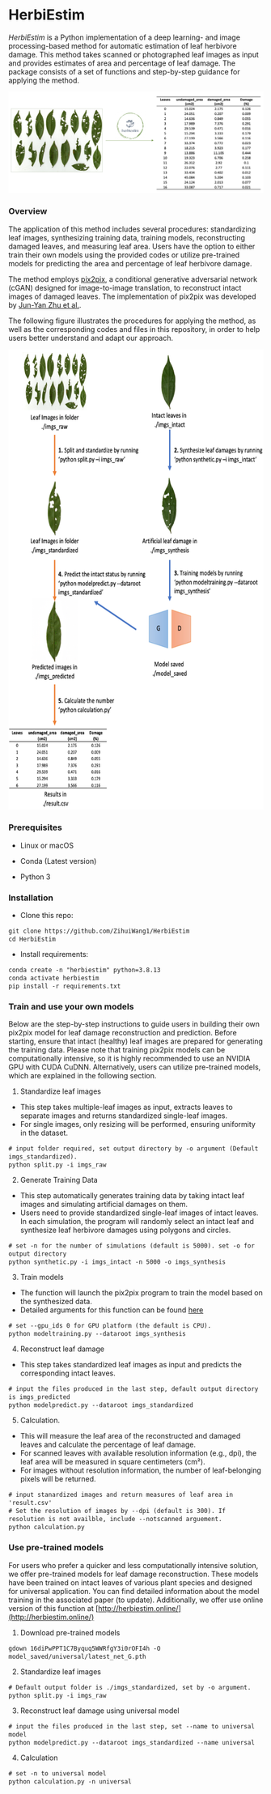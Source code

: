 # HerbiEstim 

  *HerbiEstim* is a Python implementation of a deep learning- and image processing-based method for automatic estimation of leaf herbivore damage. This method takes scanned or photographed leaf images as input and provides estimates of area and percentage of leaf damage. The package consists of a set of functions and step-by-step guidance for applying the method.
  
  ![](describe/overall.png)


### Overview 
  The application of this method includes several procedures: standardizing leaf images, synthesizing training data, training models, reconstructing damaged leaves, and measuring leaf area. Users have the option to either train their own models using the provided codes or utilize pre-trained models for predicting the area and percentage of leaf herbivore damage.  
  
  The method employs [pix2pix](https://doi.org/10.48550/arXiv.1611.07004), a conditional generative adversarial network (cGAN) designed for image-to-image translation, to reconstruct intact images of damaged leaves. The implementation of pix2pix was developed by [Jun-Yan Zhu et al.](https://github.com/junyanz/pytorch-CycleGAN-and-pix2pix).  
  
  The following figure illustrates the procedures for applying the method, as well as the corresponding codes and files in this repository, in order to help users better understand and adapt our approach.  
<p align="center">
  <img src="describe/structure.png" width="680" height="910">
</p>

### Prerequisites  

* Linux or macOS  

* Conda (Latest version)

* Python 3

### Installation  

* Clone this repo:  

```console 
git clone https://github.com/ZihuiWang1/HerbiEstim
cd HerbiEstim
```

* Install requirements:  

```console 
conda create -n "herbiestim" python=3.8.13
conda activate herbiestim
pip install -r requirements.txt
```  

### Train and use your own models  

Below are the step-by-step instructions to guide users in building their own pix2pix model for leaf damage reconstruction and prediction. Before starting, ensure that intact (healthy) leaf images are prepared for generating the training data. Please note that training pix2pix models can be computationally intensive, so it is highly recommended to use an NVIDIA GPU with CUDA CuDNN. Alternatively, users can utilize pre-trained models, which are explained in the following section.  


1. Standardize leaf images
  * This step takes multiple-leaf images as input, extracts leaves to separate images and returns standardized single-leaf images. 
  * For single images, only resizing will be performed, ensuring uniformity in the dataset.
  
```console 
# input folder required, set output directory by -o argument (Default imgs_standardized).
python split.py -i imgs_raw
``` 

2. Generate Training Data

  * This step automatically generates training data by taking intact leaf images and simulating artificial damages on them. 
  * Users need to provide standardized single-leaf images of intact leaves. In each simulation, the program will randomly select an intact leaf and synthesize leaf herbivore damages using polygons and circles.  
  
```console 
# set -n for the number of simulations (default is 5000). set -o for output directory
python synthetic.py -i imgs_intact -n 5000 -o imgs_synthesis
``` 

3. Train models
  * The function will launch the pix2pix program to train the model based on the synthesized data.
  * Detailed arguments for this function can be found [here](https://github.com/junyanz/pytorch-CycleGAN-and-pix2pix)
   
```console 
# set --gpu_ids 0 for GPU platform (the default is CPU). 
python modeltraining.py --dataroot imgs_synthesis
``` 

4. Reconstruct leaf damage
  * This step takes standardized leaf images as input and predicts the corresponding intact leaves.
  
```console 
# input the files produced in the last step, default output directory is imgs_predicted
python modelpredict.py --dataroot imgs_standardized
``` 

5. Calculation. 
  * This will measure the leaf area of the reconstructed and damaged leaves and calculate the percentage of leaf damage.
  * For scanned leaves with available resolution information (e.g., dpi), the leaf area will be measured in square centimeters (cm²).
  * For images without resolution information, the number of leaf-belonging pixels will be returned.
```console 
# input stanardized images and return measures of leaf area in 'result.csv' 
# Set the resolution of images by --dpi (default is 300). If resolution is not availble, include --notscanned arguement.
python calculation.py
``` 

### Use pre-trained models  

For users who prefer a quicker and less computationally intensive solution, we offer pre-trained models for leaf damage reconstruction. These models have been trained on intact leaves of various plant species and designed for universal application. You can find detailed information about the model training in the associated paper (to update). Additionally, we offer use online version of this function at [http://herbiestim.online/](http://herbiestim.online/)

1. Download pre-trained models

```console 
gdown 16diPwPPT1C7Byquq5WWRfgY3i0rOFI4h -O model_saved/universal/latest_net_G.pth
``` 

2. Standardize leaf images  
```console 
# Default output folder is ./imgs_standardized, set by -o argument.
python split.py -i imgs_raw
``` 
3. Reconstruct leaf damage using universal model
```console 
# input the files produced in the last step, set --name to universal model
python modelpredict.py --dataroot imgs_standardized --name universal
``` 
4. Calculation  
```console 
# set -n to universal model
python calculation.py -n universal
``` 


